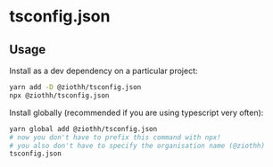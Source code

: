 # tsconfig.json
## Usage

Install as a dev dependency on a particular project:
```bash
yarn add -D @ziothh/tsconfig.json
npx @ziothh/tsconfig.json
```

Install globally (recommended if you are using typescript very often):
```bash
yarn global add @ziothh/tsconfig.json
# now you don't have to prefix this command with npx!
# you also don't have to specify the organisation name (@ziothh)
tsconfig.json
```
